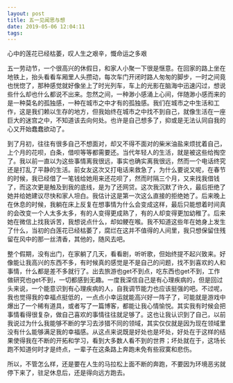 ```yaml
---
layout: post
title: 五一见闻思与想
date: 2019-05-06 12:04:11
tags:
---
```


心中的莲花已经枯萎，叹人生之艰辛，慨命运之多艰
<!--more-->
五一劳动节，一个很高兴的休假日，和家人小聚一下很是惬意。在回家的路上坐在地铁上，抬头看看车厢里人头攒动，每次车门开闭时路人匆匆的脚步，一时之间竟也恍惚了，那种感觉就好像坐上了时光列车，车上的光影在脑海中迅速闪过，想说些什么却也什么都说不出来。忽然之间，一种渺小感涌上心间，伴随渺小感而来的是一种莫名的孤独感，一种在城市之中才有的孤独感。我们在城市之中生活和工作，这是我们赖以生存的地方，但我始终在城市之中找不到自己，就像生活在一座巨大的迷宫之中，不知道该去向何处。也许是自己想多了，抑或是无法认同自我的心又开始蠢蠢欲动了。

到了月初，往往有很多自己不想面对，却又不得不面对的柴米油盐来烦扰着自己，上个月的花呗，白条，借呗等等都需要还。当代年轻人的生活，就是被这些给掏空了。我以前一直以为这些事情离我很远，事实也确实离我很远，然而一个电话终究还是打乱了平静的生活。前女友这次又打电话来救急了，为什么要说又呢，在春节的时候，我已经借了一笔钱给她用来还花呗了，然而时隔三个月，又来找我借钱了，而这次更是触及到我的底线，是为了还网贷。这次我沉默了许久，最后拒绝了她并给她建议尽快和家人坦白。我估计这是第一次这么直接的拒绝她了。后来晚上在休息的时候，我躺在床上反复在想事情为什么会变成这样，最后只能想着时间真的会改变一个人太多太多，有的人变得更成熟了，有的人却变得更加幼稚了。后来她在微信上找我诉苦，我想说点什么，却如鲠在喉。我不知道这些年在她身上发生了什么，当初的白莲花已经枯萎了，腐烂在这并不值得的人间里，我只想保留住残留在风中的那一丝清香，其他的，随风去吧。

整个假期，没有出门，在家躺了几天，看看剧，听听歌，但始终提不起兴致来。好像能让我高兴的东西不多，有时候真的感觉是不是自己的问题，找不到喜欢的人和事情，什么都是差不多就行了。出去旅游也get不到点，吃东西也get不到，工作做研究也get不到，一切都感到无趣。一度我深信自己是有心理疾病的，但是回过头来说，一个能意识到有心理疾病的人，自我调节能力也应该挺强的吧。不过呢，我也觉得我的幸福点挺低的，一点点小幸运就能高兴好一阵子了，可能就是游戏中爆出了一个稀有道具，或者写了一篇博客，都能让我心情愉悦。其实我有时候会把事情看得很复杂，做自己喜欢的事情往往就足够了。这也让我认识到了自己，以前我说过为什么我能够不断的学习去涉猎不同的领域，其实仅仅就是因为现在领域里没有什么能够满足我的幸福感。从这点来说既是好处也是坏处，好处在于这样的结果使得我在不断的开拓和学习，看到大多数人看不到的世界；坏处就在于，这场长跑不知道何时才是终点，一辈子在这条路上奔跑未免有些寂寞和悲伤。

所以，不管怎么样，还是要在人生的马拉松上面不断的奔跑，不要因为环境恶劣就停下来了，驻足休息后，还是得向远方跑去。
